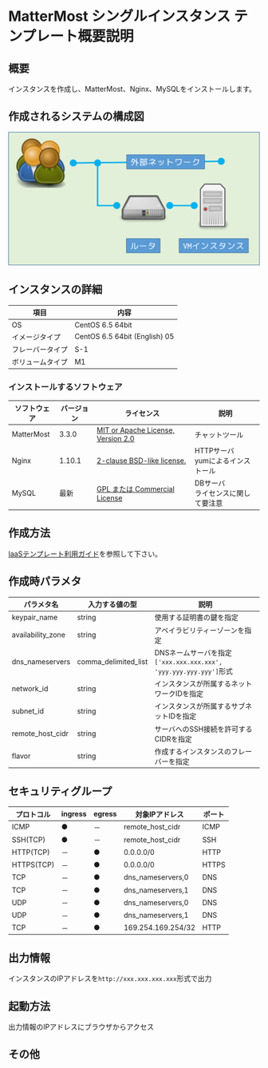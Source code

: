 # MatterMost シングルインスタンス テンプレート概要説明

## 概要

インスタンスを作成し、MatterMost、Nginx、MySQLをインストールします。

## 作成されるシステムの構成図

![構成図](images/diag_single.png)

## インスタンスの詳細

|項目|内容|
|---|---|
|OS|CentOS 6.5 64bit|
|イメージタイプ|CentOS 6.5 64bit (English) 05|
|フレーバータイプ|S-1|
|ボリュームタイプ|M1|

### インストールするソフトウェア

|ソフトウェア|バージョン|ライセンス|説明|
|---|---|---|---|
|MatterMost|3.3.0|[MIT or Apache License, Version 2.0](https://www.mattermost.org/licensing/)|チャットツール|
|Nginx|1.10.1|[2-clause BSD-like license.](http://nginx.org/LICENSE)|HTTPサーバ<br>yumによるインストール|
|MySQL|最新|[GPL または Commercial License](https://ja.wikipedia.org/wiki/MySQL)|DBサーバ<br>ライセンスに関して要注意|

## 作成方法

[IaaSテンプレート利用ガイド](../usage.md)を参照して下さい。

## 作成時パラメタ

|パラメタ名|入力する値の型|説明|
|---|---|---|
|keypair_name|string|使用する証明書の鍵を指定|
|availability_zone|string|アベイラビリティーゾーンを指定|
|dns_nameservers|comma_delimited_list|DNSネームサーバを指定<br>`['xxx.xxx.xxx.xxx', 'yyy.yyy.yyy.yyy']`形式|
|network_id|string|インスタンスが所属するネットワークIDを指定|
|subnet_id|string |インスタンスが所属するサブネットIDを指定|
|remote_host_cidr|string|サーバへのSSH接続を許可するCIDRを指定|
|flavor|string|作成するインスタンスのフレーバーを指定|

## セキュリティグループ

|プロトコル|ingress|egress|対象IPアドレス|ポート|
|---|---|---|---|---|
|ICMP      |●|－|remote_host_cidr  |ICMP |
|SSH(TCP)  |●|－|remote_host_cidr  |SSH  |
|HTTP(TCP) |－|●|0.0.0.0/0         |HTTP |
|HTTPS(TCP)|－|●|0.0.0.0/0         |HTTPS|
|TCP       |－|●|dns_nameservers,0 |DNS  |
|TCP       |－|●|dns_nameservers,1 |DNS  |
|UDP       |－|●|dns_nameservers,0 |DNS  |
|UDP       |－|●|dns_nameservers,1 |DNS  |
|TCP       |－|●|169.254.169.254/32|HTTP |

## 出力情報

インスタンスのIPアドレスを`http://xxx.xxx.xxx.xxx`形式で出力

## 起動方法

出力情報のIPアドレスにブラウザからアクセス

## その他
